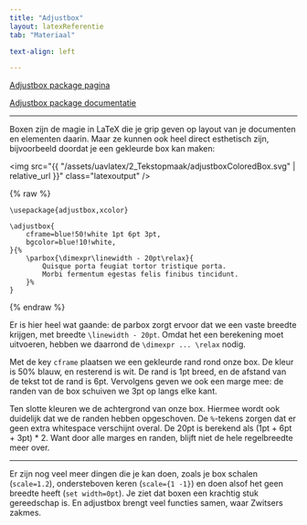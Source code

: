 ```yaml
---
title: "Adjustbox"
layout: latexReferentie
tab: "Materiaal"

text-align: left

---
```


<a href="https://www.ctan.org/pkg/adjustbox" target="_blank">Adjustbox package pagina</a>

<a href="http://mirrors.ctan.org/macros/latex/contrib/adjustbox/adjustbox.pdf" target="_blank">Adjustbox package documentatie</a>

---

Boxen zijn de magie in LaTeX die je grip geven op layout van je documenten en
elementen daarin. Maar ze kunnen ook heel direct esthetisch zijn, bijvoorbeeld
doordat je een gekleurde box kan maken:

<img src="{{ "/assets/uavlatex/2_Tekstopmaak/adjustboxColoredBox.svg" | relative_url }}"
class="latexoutput" />

{% raw %}

`\usepackage{adjustbox,xcolor}`

```
\adjustbox{
    cframe=blue!50!white 1pt 6pt 3pt,
    bgcolor=blue!10!white,
}{%
    \parbox{\dimexpr\linewidth - 20pt\relax}{
        Quisque porta feugiat tortor tristique porta.
        Morbi fermentum egestas felis finibus tincidunt.
    }%
}
```

{% endraw %}


Er is hier heel wat gaande: de parbox zorgt ervoor dat we een vaste breedte
krijgen, met breedte `\linewidth - 20pt`. Omdat het een berekening moet uitvoeren,
hebben we daarrond de `\dimexpr ... \relax` nodig.

Met de key `cframe` plaatsen we een gekleurde rand rond onze box. De kleur is
50% blauw, en resterend is wit. De rand is 1pt breed, en de afstand van de tekst
tot de rand is 6pt. Vervolgens geven we ook een marge mee: de randen van de box
schuiven we 3pt op langs elke kant.

Ten slotte kleuren we de achtergrond van onze box. Hiermee wordt ook duidelijk
dat we de randen hebben opgeschoven. De `%`-tekens zorgen dat er geen extra
whitespace verschijnt overal. De 20pt is berekend als (1pt + 6pt + 3pt) * 2.
Want door alle marges en randen, blijft niet de hele regelbreedte meer over.

---

Er zijn nog veel meer dingen die je kan doen, zoals je box schalen (`scale=1.2`),
ondersteboven keren (`scale={1 -1}`) en doen alsof het geen breedte heeft (`set
width=0pt`). Je ziet dat boxen een krachtig stuk gereedschap is. En adjustbox
brengt veel functies samen, waar Zwitsers zakmes.

